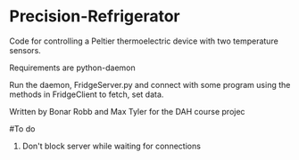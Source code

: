 # Precision-Refrigerator
Code for controlling a Peltier thermoelectric device with two temperature sensors.

Requirements are python-daemon

Run the daemon, FridgeServer.py and connect with some program using the methods in FridgeClient to fetch, set data. 

Written by Bonar Robb and Max Tyler for the DAH course projec

#To do
1. Don't block server while waiting for connections
